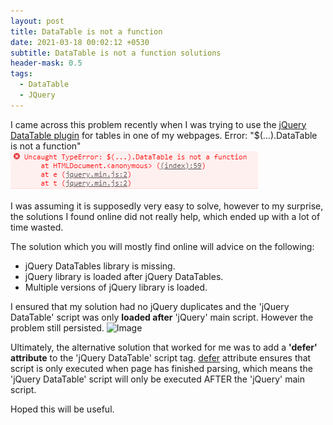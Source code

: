 ```yaml
---
layout: post
title: DataTable is not a function
date: 2021-03-18 00:02:12 +0530
subtitle: DataTable is not a function solutions
header-mask: 0.5
tags:
  - DataTable
  - JQuery
---
```


I came across this problem recently when I was trying to use the [jQuery DataTable plugin](https://datatables.net/) for tables in one of my webpages.
Error: "$(...).DataTable is not a function"
![Image](/img/posts/2021-03-18-datatable-is-not-a-function/error1.PNG)

I was assuming it is supposedly very easy to solve, however to my surprise, the solutions I found online did not really help, which ended up with a lot of time wasted.

The solution which you will mostly find online will advice on the following:

- jQuery DataTables library is missing.
- jQuery library is loaded after jQuery DataTables.
- Multiple versions of jQuery library is loaded.

I ensured that my solution had no jQuery duplicates and the 'jQuery DataTable' script was only **loaded after** 'jQuery' main script. However the problem still persisted.
![Image](/img/posts/script_no_defer.PNG)

Ultimately, the alternative solution that worked for me was to add a **'defer' attribute** to the 'jQuery DataTable' script tag.
[defer](https://www.w3schools.com/tags/att_script_defer.asp) attribute ensures that script is only executed when page has finished parsing, which means the 'jQuery DataTable' script will only be executed AFTER the 'jQuery' main script.

Hoped this will be useful.
